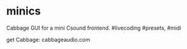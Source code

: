 # minics
Cabbage GUI for a mini Csound frontend. #livecoding #presets, #midi 

get Cabbage: cabbageaudio.com

